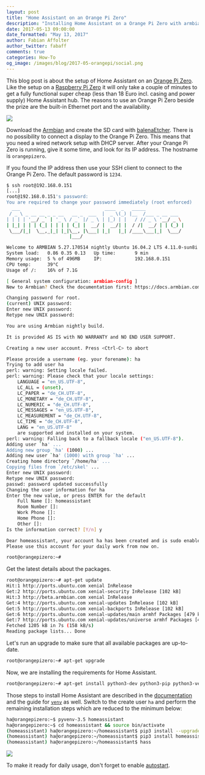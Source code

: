 ```yaml
---
layout: post
title: "Home Assistant on an Orange Pi Zero"
description: "Installing Home Assistant on a Orange Pi Zero with armbian."
date: 2017-05-13 09:00:00
date_formatted: "May 13, 2017"
author: Fabian Affolter
author_twitter: fabaff
comments: true
categories: How-To
og_image: /images/blog/2017-05-orangepi/social.png
---
```


This blog post is about the setup of Home Assistant on an [Orange Pi Zero](http://www.orangepi.org/orangepizero/). Like the setup on a [Raspberry Pi Zero](/blog/2017/05/01/home-assistant-on-raspberry-pi-zero-in-30-minutes/) it will only take a couple of minutes to get a fully functional super cheap (less than 18 Euro incl. casing and power supply) Home Assistant hub. The reasons to use an Orange Pi Zero beside the prize are the built-in Ethernet port and the availability. 

<p class="img">
  <img src="/images/blog/2017-05-orangepi/orangie-pi-setup.png" />
</p>

<!--more-->

Download the [Armbian](https://www.armbian.com/orange-pi-zero/) and create the SD card with [balenaEtcher](https://www.balena.io/etcher). There is no possibility to connect a display to the Orange Pi Zero. This means that you need a wired network setup with DHCP server. After your Orange Pi Zero is running, give it some time, and look for its IP address. The hostname is `orangepizero`.

If you found the IP address then use your SSH client to connect to the Orange Pi Zero. The default password is `1234`.

```bash
$ ssh root@192.168.0.151
[...]
root@192.168.0.151's password: 
You are required to change your password immediately (root enforced)
  ___                               ____  _   _____
 / _ \ _ __ __ _ _ __   __ _  ___  |  _ \(_) |__  /___ _ __ ___
| | | | '__/ _` | '_ \ / _` |/ _ \ | |_) | |   / // _ \ '__/ _ \ 
| |_| | | | (_| | | | | (_| |  __/ |  __/| |  / /|  __/ | | (_) |
 \___/|_|  \__,_|_| |_|\__, |\___| |_|   |_| /____\___|_|  \___/ 
                       |___/                                     

Welcome to ARMBIAN 5.27.170514 nightly Ubuntu 16.04.2 LTS 4.11.0-sun8i
System load:   0.86 0.35 0.13  	Up time:       9 min
Memory usage:  5 % of 496MB  	IP:            192.168.0.151
CPU temp:      39°C
Usage of /:    16% of 7.1G

[ General system configuration: armbian-config ]
New to Armbian? Check the documentation first: https://docs.armbian.com

Changing password for root.
(current) UNIX password: 
Enter new UNIX password: 
Retype new UNIX password: 

You are using Armbian nightly build.

It is provided AS IS with NO WARRANTY and NO END USER SUPPORT.

Creating a new user account. Press <Ctrl-C> to abort

Please provide a username (eg. your forename): ha
Trying to add user ha
perl: warning: Setting locale failed.
perl: warning: Please check that your locale settings:
	LANGUAGE = "en_US.UTF-8",
	LC_ALL = (unset),
	LC_PAPER = "de_CH.UTF-8",
	LC_MONETARY = "de_CH.UTF-8",
	LC_NUMERIC = "de_CH.UTF-8",
	LC_MESSAGES = "en_US.UTF-8",
	LC_MEASUREMENT = "de_CH.UTF-8",
	LC_TIME = "de_CH.UTF-8",
	LANG = "en_US.UTF-8"
    are supported and installed on your system.
perl: warning: Falling back to a fallback locale ("en_US.UTF-8").
Adding user `ha' ...
Adding new group `ha' (1000) ...
Adding new user `ha' (1000) with group `ha' ...
Creating home directory `/home/ha' ...
Copying files from `/etc/skel' ...
Enter new UNIX password: 
Retype new UNIX password: 
passwd: password updated successfully
Changing the user information for ha
Enter the new value, or press ENTER for the default
	Full Name []: homeassistant
	Room Number []: 
	Work Phone []: 
	Home Phone []: 
	Other []: 
Is the information correct? [Y/n] y

Dear homeassistant, your account ha has been created and is sudo enabled.
Please use this account for your daily work from now on.

root@orangepizero:~# 
```
Get the latest details about the packages.

```bash
root@orangepizero:~# apt-get update
Hit:1 http://ports.ubuntu.com xenial InRelease
Get:2 http://ports.ubuntu.com xenial-security InRelease [102 kB]
Hit:3 http://beta.armbian.com xenial InRelease
Get:4 http://ports.ubuntu.com xenial-updates InRelease [102 kB]
Get:5 http://ports.ubuntu.com xenial-backports InRelease [102 kB]
Get:6 http://ports.ubuntu.com xenial-updates/main armhf Packages [479 kB]
Get:7 http://ports.ubuntu.com xenial-updates/universe armhf Packages [419 kB]
Fetched 1205 kB in 7s (158 kB/s)
Reading package lists... Done
```
Let's run an upgrade to make sure that all available packages are up-to-date.

```bash
root@orangepizero:~# apt-get upgrade
```
Now, we are installing the requirements for Home Assistant.

```bash
root@orangepizero:~# apt-get install python3-dev python3-pip python3-venv
```

Those steps to install Home Assistant are described in the [documentation](/docs/installation/armbian/) and the guide for [`venv`](/docs/installation/virtualenv/) as well. Switch to the create user `ha` and perform the remaining installation steps which are reduced to the minimum below:

```bash
ha@orangepizero:~$ pyvenv-3.5 homeassistant
ha@orangepizero:~$ cd homeassistant && source bin/activate
(homeassistant) ha@orangepizero:~/homeassistant$ pip3 install --upgrade pip
(homeassistant) ha@orangepizero:~/homeassistant$ pip3 install homeassistant
(homeassistant) ha@orangepizero:~/homeassistant$ hass
```

<p class="img">
  <img src="/images/blog/2017-05-orangepi/orange-pi-running.png" />
</p>

To make it ready for daily usage, don't forget to enable [autostart](/docs/autostart/).
